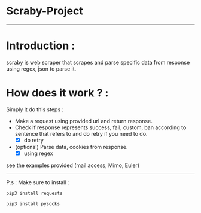 # Scraby-Project

---

# Introduction :

scraby is web scraper that scrapes and parse specific data from response using regex, json to parse it.

# How does it work ? :

Simply it do this steps :

- Make a request using provided url and return response.
- Check if response represents success, fail, custom, ban according to sentence that refers to  and do retry if you need to do.
    - [x]  do retry
- (optional) Parse data, cookies from response.
    - [x]  using regex

see the examples provided (mail access, Mimo, Euler)

---

P.s : Make sure to install :

`pip3 install requests`

`pip3 install pysocks`
